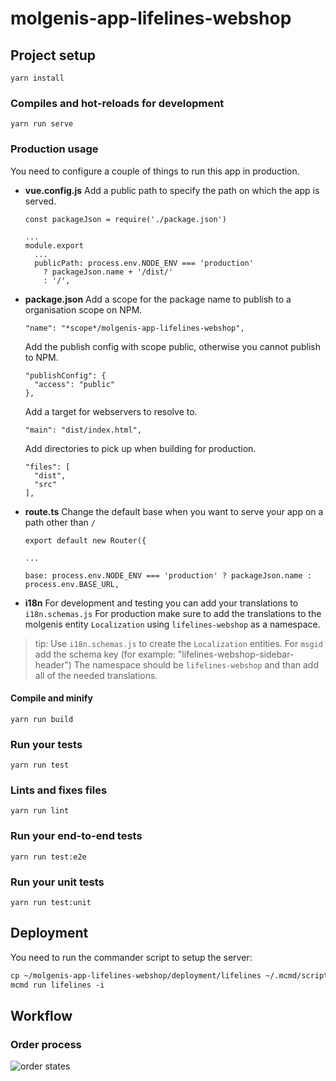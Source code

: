 # molgenis-app-lifelines-webshop


## Project setup
```
yarn install
```

### Compiles and hot-reloads for development
```
yarn run serve
```

### Production usage
You need to configure a couple of things to run this app in production.


- **vue.config.js**
  Add a public path to specify the path on which the app is served.
  ```
  const packageJson = require('./package.json')

  ...
  module.export
    ...
    publicPath: process.env.NODE_ENV === 'production'
      ? packageJson.name + '/dist/'
      : '/',
  ```
- **package.json**
  Add a scope for the package name to publish to a organisation scope on NPM. 
  ```
  "name": "*scope*/molgenis-app-lifelines-webshop",
  ```
  Add the publish config with scope public, otherwise you cannot publish to NPM.
  ```
  "publishConfig": {
    "access": "public"
  },
  ```
  Add a target for webservers to resolve to.
  ```
  "main": "dist/index.html",
  ```
  Add directories to pick up when building for production.
  ```
  "files": [
    "dist",
    "src"
  ],
  ```

- **route.ts**
  Change the default base when you want to serve your app on a path other than ```/```
  ```
  export default new Router({
  
  ...

  base: process.env.NODE_ENV === 'production' ? packageJson.name : process.env.BASE_URL,
  ```
 - **i18n**
  For development and testing you can add your translations to `i18n.schemas.js`
  For production make sure to add the translations to the molgenis entity `Localization` using `lifelines-webshop` as a namespace. 

  >tip: 
  Use `i18n.schemas.js` to create the `Localization` entities. For `msgid` add the schema key (for example: "lifelines-webshop-sidebar-header")
  The namespace should be `lifelines-webshop` and than add all of the needed translations.

#### Compile and minify
```
yarn run build
```

### Run your tests
```
yarn run test
```

### Lints and fixes files
```
yarn run lint
```

### Run your end-to-end tests
```
yarn run test:e2e
```

### Run your unit tests
```
yarn run test:unit
```

## Deployment
You need to run the commander script to setup the server:

```python3.6
cp ~/molgenis-app-lifelines-webshop/deployment/lifelines ~/.mcmd/scripts/
mcmd run lifelines -i
```

## Workflow

### Order process
![order states](https://github.com/molgenis/molgenis-app-lifelines-webshop/master/docs/img/order-states.png)